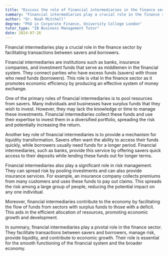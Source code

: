 ```yaml
---
title: "Discuss the role of financial intermediaries in the finance sector"
summary: "Financial intermediaries play a crucial role in the finance sector by facilitating transactions between savers and borrowers."
author: "Dr. Noah Mitchell"
degree: "PhD in Corporate Finance, University College London"
tutor_type: "IB Business Management Tutor"
date: 2024-07-26
---
```


Financial intermediaries play a crucial role in the finance sector by facilitating transactions between savers and borrowers.

Financial intermediaries are institutions such as banks, insurance companies, and investment funds that serve as middlemen in the financial system. They connect parties who have excess funds (savers) with those who need funds (borrowers). This role is vital in the finance sector as it promotes economic efficiency by producing an effective system of money exchange.

One of the primary roles of financial intermediaries is to pool resources from savers. Many individuals and businesses have surplus funds that they wish to invest. However, they may lack the knowledge or time to manage these investments. Financial intermediaries collect these funds and use their expertise to invest them in a diversified portfolio, spreading the risk and potentially increasing the return.

Another key role of financial intermediaries is to provide a mechanism for liquidity transformation. Savers often want the ability to access their funds quickly, while borrowers usually need funds for a longer period. Financial intermediaries, such as banks, provide this service by offering savers quick access to their deposits while lending these funds out for longer terms.

Financial intermediaries also play a significant role in risk management. They can spread risk by pooling investments and can also provide insurance services. For example, an insurance company collects premiums from many customers and uses these funds to pay out claims. This spreads the risk among a large group of people, reducing the potential impact on any one individual.

Moreover, financial intermediaries contribute to the economy by facilitating the flow of funds from sectors with surplus funds to those with a deficit. This aids in the efficient allocation of resources, promoting economic growth and development.

In summary, financial intermediaries play a pivotal role in the finance sector. They facilitate transactions between savers and borrowers, manage risk, provide liquidity, and contribute to economic growth. Their role is essential for the smooth functioning of the financial system and the broader economy.
    